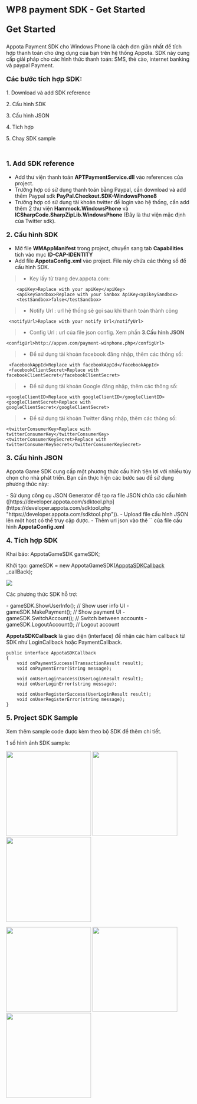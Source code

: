 <head>
<meta content="en-us" http-equiv="Content-Language" />
<meta content="text/html; charset=utf-8" http-equiv="Content-Type" />
<style type="text/css">
.class_title {
	font-size: x-large;
}
.auto-style1 {
	font-size: large;
}
</style>

<link href="../main.css" rel="stylesheet" type="text/css" />
<link href="../code.css" rel="stylesheet" type="text/css" />
<script src="../rainbow.min.js"></script>
</head>
<body>
<p class="class_title"><strong>WP8 payment SDK - Get Started</strong></p>


<p class="class_title"><strong>Get Started</strong></p>
<p>Appota Payment SDK cho Windows Phone là cách đơn giản nhất để tích hợp thanh toán cho ứng dụng của bạn trên hệ thống Appota. SDK này cung cấp giải pháp cho các hình thức thanh toán: SMS, thẻ cào, internet banking và paypal Payment.</p>
<p class="auto-style1"><strong>Các bước tích hợp SDK:</strong></p>
<p>1. Download và add SDK reference</p>
<p>2. Cấu hình SDK</p>
<p>3. Cấu hình JSON</p>
<p>4. Tích hợp</p>
<p>5. Chay SDK sample</p>
<p>&nbsp;</p>

<p class="auto-style1"><strong>1. Add SDK reference</strong></p>

- Add thư viện thanh toán <strong>APTPaymentService.dll</strong> vào references của project.
- Trường hợp có sử dụng thanh toán bằng Paypal, cần download và add thêm Paypal sdk <strong>PayPal.Checkout.SDK-WindowsPhone8</strong>
- Trường hợp có sử dụng tài khoản twitter để login vào hệ thống, cần add thêm 2 thư viện <strong>Hammock.WindowsPhone</strong> và <strong>ICSharpCode.SharpZipLib.WindowsPhone</strong> (Đây là thư viện mặc định của Twitter sdk).

<p class="auto-style1"><strong>2. Cấu hình SDK</strong></p>

- Mở file <strong>WMAppManifest</strong> trong project, chuyển sang tab <strong>Capabilities</strong> tích vào mục <strong>ID-CAP-IDENTITY</strong>
- Add file <strong>AppotaConfig.xml</strong> vào project. File này chứa các thông số để cấu hình SDK.
	
> - Key lấy từ trang dev.appota.com:

		<apiKey>Replace with your apiKey</apiKey>
		<apikeySandbox>Replace with your Sanbox ApiKey<apikeySandbox>
		<testSandbox>false</testSandbox>

	
> - Notify Url : url hệ thống sẽ gọi sau khi thanh toán thành công

	 <notifyUrl>Replace with your notify Url</notifyUrl>
	
> - Config Url : url của file json config.	 Xem phần <strong>3.Cấu hình JSON</strong>

	<configUrl>http://appvn.com/payment-winphone.php</configUrl>

> - Để sử dụng tài khoản facebook đăng nhập, thêm các thông số:

	 <facebookAppId>Replace with facebookAppId</facebookAppId>
  	 <facebookClientSecret>Replace with facebookClientSecret</facebookClientSecret>
	
> - Để sử dụng tài khoản Google đăng nhập, thêm các thông số:
 
	<googleClientID>Replace with googleClientID</googleClientID>
	<googleClientSecret>Replace with googleClientSecret</googleClientSecret>
	
> - Để sử dụng tài khoản Twitter đăng nhập, thêm các thông số:
 
	<twitterConsumerKey>Replace with twitterConsumerKey</twitterConsumerKey>
	<twitterConsumerKeySecret>Replace with twitterConsumerKeySecret</twitterConsumerKeySecret>
	

<p class="auto-style1"><strong>3. Cấu hình JSON</strong></p>

<p>Appota Game SDK cung cấp một phương thức cấu hình tiện lợi với nhiều tùy chọn cho nhà phát triển. Bạn cần thực hiện các bước sau để sử dụng phương thức này:</p>
- Sử dụng công cụ JSON Generator để tạo ra file JSON chứa các cấu hình
 ([https://developer.appota.com/sdktool.php](https://developer.appota.com/sdktool.php "https://developer.appota.com/sdktool.php")).
- Upload file cấu hình JSON lên một host có thể truy cập được.
- Thêm url json vào thẻ `<configUrl>` của file cấu hình <strong>AppotaConfig.xml</strong>

<p class="auto-style1"><strong>4. Tích hợp SDK</strong></p>

<p>Khai báo: AppotaGameSDK gameSDK;</p>
<p>Khởi tạo: gameSDK = new AppotaGameSDK(<a href="#AppotaSDKCallback">AppotaSDKCallback</a> _callBack);</p>
<p><img src="Document/Init_SDK.JPG"/></p>

<p>Các phương thức SDK hỗ trợ:</p>
	- gameSDK.ShowUserInfo(); // Show user info UI
	- gameSDK.MakePayment(); // Show payment UI
	- gameSDK.SwitchAccount(); // Switch between accounts
	- gameSDK.LogoutAccount(); // Logout account

<strong><a name="AppotaSDKCallback">AppotaSDKCallback</a></strong> là giao diện (interface) để nhận các hàm callback từ SDK như LoginCallback hoặc PaymentCallback.

    public interface AppotaSDKCallback
    {
        void onPaymentSuccess(TransactionResult result);
        void onPaymentError(String message);

        void onUserLoginSuccess(UserLoginResult result);
        void onUserLoginError(string message);

        void onUserRegisterSuccess(UserLoginResult result);
        void onUserRegisterError(string message);
    }

<p class="auto-style1"><strong>5. Project SDK Sample</strong></p>

<p>Xem thêm sample code được kèm theo bộ SDK để thêm chi tiết.</p>
<p>1 số hình ảnh SDK sample:</p>
<p><img src="Document/1.png" width=230/>&nbsp;<img src="Document/2.png" width=230/>&nbsp;<img src="Document/3.png" width=230/></p>
<p><img src="Document/4.png" width=230/>&nbsp;<img src="Document/5.png" width=230/>&nbsp;<img src="Document/6.png" width=230/></p>



</body>

</html>
